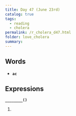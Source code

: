 ```yaml
---
title: Day 47 (June 23rd)
catalog: true
tags: 
  - reading
  - cholera
permalink: /r_cholera_d47.html
folder: love_cholera
summary: 
---
```


## Words

-   <b data-toggle="tooltip" data-original-title="{{site.data.glossary.ac}}">`ac`</b>



## Expressions

<b data-toggle="tooltip" data-original-title="{{site.data.answers.47_a}}">`________()`</b>

1.  